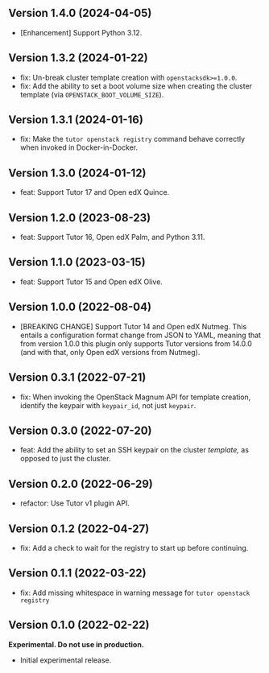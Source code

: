 ## Version 1.4.0 (2024-04-05)

* [Enhancement] Support Python 3.12.

## Version 1.3.2 (2024-01-22)

* fix: Un-break cluster template creation with `openstacksdk>=1.0.0`.
* fix: Add the ability to set a boot volume size when creating the
  cluster template (via `OPENSTACK_BOOT_VOLUME_SIZE`).

## Version 1.3.1 (2024-01-16)

* fix: Make the `tutor openstack registry` command behave correctly
  when invoked in Docker-in-Docker.

## Version 1.3.0 (2024-01-12)

* feat: Support Tutor 17 and Open edX Quince.

## Version 1.2.0 (2023-08-23)

* feat: Support Tutor 16, Open edX Palm, and Python 3.11.

## Version 1.1.0 (2023-03-15)

* feat: Support Tutor 15 and Open edX Olive.

## Version 1.0.0 (2022-08-04)

* [BREAKING CHANGE] Support Tutor 14 and Open edX Nutmeg. This entails
  a configuration format change from JSON to YAML, meaning that from
  version 1.0.0 this plugin only supports Tutor versions from 14.0.0
  (and with that, only Open edX versions from Nutmeg).

## Version 0.3.1 (2022-07-21)

* fix: When invoking the OpenStack Magnum API for template creation,
  identify the keypair with `keypair_id`, not just `keypair`.

## Version 0.3.0 (2022-07-20)

* feat: Add the ability to set an SSH keypair on the cluster
  *template,* as opposed to just the cluster.

## Version 0.2.0 (2022-06-29)

* refactor: Use Tutor v1 plugin API.

## Version 0.1.2 (2022-04-27)

* fix: Add a check to wait for the registry to start up before continuing.

## Version 0.1.1 (2022-03-22)

* fix: Add missing whitespace in warning message for `tutor openstack
  registry`

## Version 0.1.0 (2022-02-22)

**Experimental. Do not use in production.**

* Initial experimental release.
